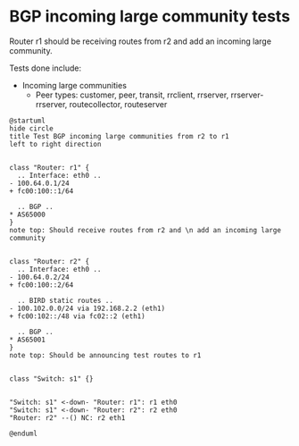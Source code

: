# BGP incoming large community tests

Router r1 should be receiving routes from r2 and add an incoming large community.

Tests done include:
  * Incoming large communities
    * Peer types: customer, peer, transit, rrclient, rrserver, rrserver-rrserver, routecollector, routeserver

```plantuml
@startuml
hide circle
title Test BGP incoming large communities from r2 to r1
left to right direction


class "Router: r1" {
  .. Interface: eth0 ..
- 100.64.0.1/24
+ fc00:100::1/64

  .. BGP ..
* AS65000
}
note top: Should receive routes from r2 and \n add an incoming large community


class "Router: r2" {
  .. Interface: eth0 ..
- 100.64.0.2/24
+ fc00:100::2/64

  .. BIRD static routes ..
- 100.102.0.0/24 via 192.168.2.2 (eth1)
+ fc00:102::/48 via fc02::2 (eth1)

  .. BGP ..
* AS65001
}
note top: Should be announcing test routes to r1


class "Switch: s1" {}


"Switch: s1" <-down- "Router: r1": r1 eth0
"Switch: s1" <-down- "Router: r2": r2 eth0
"Router: r2" --() NC: r2 eth1

@enduml
```
